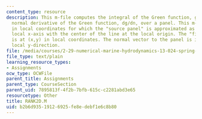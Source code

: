 ```yaml
---
content_type: resource
description: This m-file computes the integral of the Green function, g, and of the
  normal derivative of the Green function, dg/dn, over a panel. This m-function works
  in local coordinates for which the "source panel" is approximated as a line on a
  local x-axis with the center of the line at the local origin. The "field point"
  is at (x,y) in local coordinates. The normal vector to the panel is in the positive
  local y-direction.
file: /media/courses/2-29-numerical-marine-hydrodynamics-13-024-spring-2003/b2b6d93519126925fe8edebf1e6c8b80_RANK2D.M
file_type: text/plain
learning_resource_types:
- Assignments
ocw_type: OCWFile
parent_title: Assignments
parent_type: CourseSection
parent_uid: 7895813f-4f2b-7bfb-615c-c2281abd3e65
resourcetype: Other
title: RANK2D.M
uid: b2b6d935-1912-6925-fe8e-debf1e6c8b80
---
```

